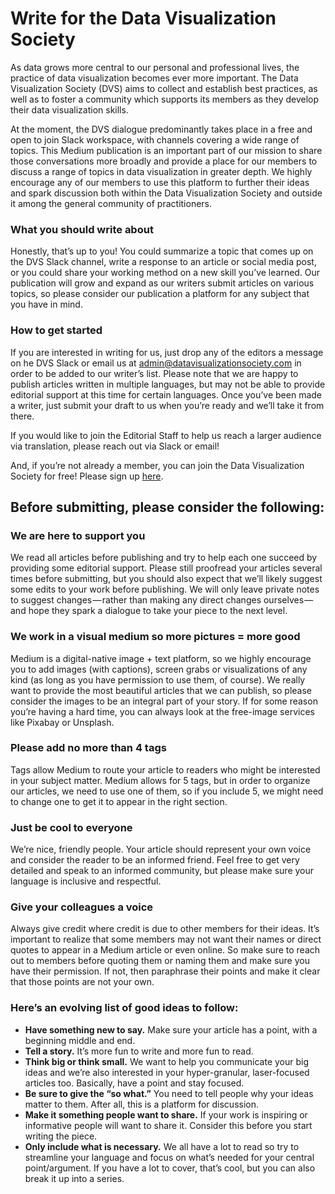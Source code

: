 # Write for the Data Visualization Society

As data grows more central to our personal and professional lives, the practice of data visualization becomes ever more important. The Data Visualization Society (DVS) aims to collect and establish best practices, as well as to foster a community which supports its members as they develop their data visualization skills.

At the moment, the DVS dialogue predominantly takes place in a free and open to join Slack workspace, with channels covering a wide range of topics. This Medium publication is an important part of our mission to share those conversations more broadly and provide a place for our members to discuss a range of topics in data visualization in greater depth. We highly encourage any of our members to use this platform to further their ideas and spark discussion both within the Data Visualization Society and outside it among the general community of practitioners.

### What you should write about

Honestly, that’s up to you! You could summarize a topic that comes up on the DVS Slack channel, write a response to an article or social media post, or you could share your working method on a new skill you’ve learned. Our publication will grow and expand as our writers submit articles on various topics, so please consider our publication a platform for any subject that you have in mind.

### How to get started

If you are interested in writing for us, just drop any of the editors a message on he DVS Slack or email us at admin@datavisualizationsociety.com in order to be added to our writer’s list. Please note that we are happy to publish articles written in multiple languages, but may not be able to provide editorial support at this time for certain languages. Once you’ve been made a writer, just submit your draft to us when you’re ready and we’ll take it from there.

If you would like to join the Editorial Staff to help us reach a larger audience via translation, please reach out via Slack or email!

And, if you’re not already a member, you can join the Data Visualization Society for free! Please sign up [here](datavisualizationsociety.com/join).


## Before submitting, please consider the following:

### We are here to support you

We read all articles before publishing and try to help each one succeed by providing some editorial support. Please still proofread your articles several times before submitting, but you should also expect that we’ll likely suggest some edits to your work before publishing. We will only leave private notes to suggest changes — rather than making any direct changes ourselves — and hope they spark a dialogue to take your piece to the next level.

### We work in a visual medium so more pictures = more good

Medium is a digital-native image + text platform, so we highly encourage you to add images (with captions), screen grabs or visualizations of any kind (as long as you have permission to use them, of course). We really want to provide the most beautiful articles that we can publish, so please consider the images to be an integral part of your story. If for some reason you’re having a hard time, you can always look at the free-image services like Pixabay or Unsplash.

### Please add no more than 4 tags

Tags allow Medium to route your article to readers who might be interested in your subject matter. Medium allows for 5 tags, but in order to organize our articles, we need to use one of them, so if you include 5, we might need to change one to get it to appear in the right section.

### Just be cool to everyone

We’re nice, friendly people. Your article should represent your own voice and consider the reader to be an informed friend. Feel free to get very detailed and speak to an informed community, but please make sure your language is inclusive and respectful.

### Give your colleagues a voice

Always give credit where credit is due to other members for their ideas. It’s important to realize that some members may not want their names or direct quotes to appear in a Medium article or even online. So make sure to reach out to members before quoting them or naming them and make sure you have their permission. If not, then paraphrase their points and make it clear that those points are not your own.


### Here’s an evolving list of good ideas to follow:

- **Have something new to say.** Make sure your article has a point, with a beginning middle and end.
- **Tell a story.** It’s more fun to write and more fun to read.
- **Think big or think small.** We want to help you communicate your big ideas and we’re also interested in your hyper-granular, laser-focused articles too. Basically, have a point and stay focused.
- **Be sure to give the “so what.”** You need to tell people why your ideas matter to them. After all, this is a platform for discussion.
- **Make it something people want to share.** If your work is inspiring or informative people will want to share it. Consider this before you start writing the piece.
- **Only include what is necessary.** We all have a lot to read so try to streamline your language and focus on what’s needed for your central point/argument. If you have a lot to cover, that’s cool, but you can also break it up into a series.
